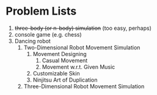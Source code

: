 # Problem Lists 

1. ~~three-body (or n-body) simulation~~ (too easy, perhaps)
2. console game (e.g. chess)
3. Dancing robot
   1. Two-Dimensional Robot Movement Simulation
      1. Movement Designing
         1. Casual Movement
         2. Movement w.r.t. Given Music
      2. Customizable Skin
      3. Ninjitsu Art of Duplication
   2. Three-Dimensional Robot Movement Simulation

